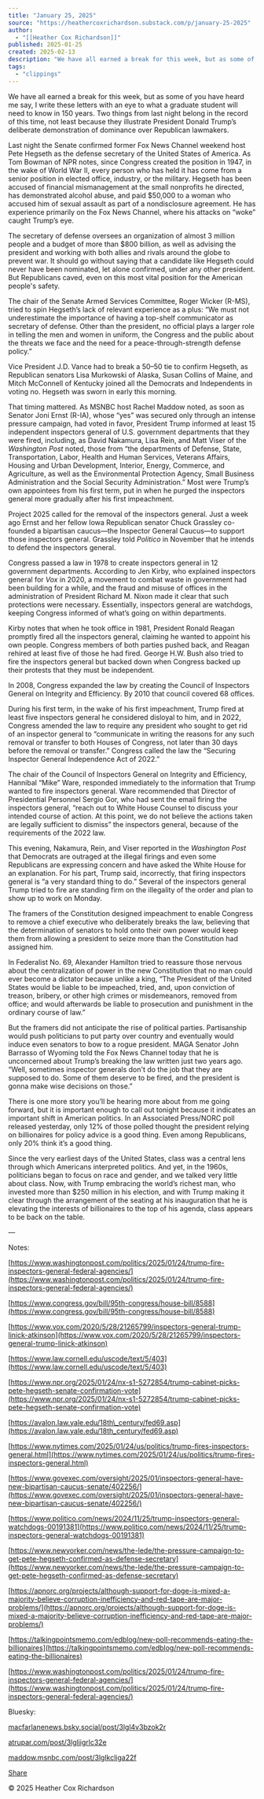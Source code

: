 ```yaml
---
title: "January 25, 2025"
source: "https://heathercoxrichardson.substack.com/p/january-25-2025"
author:
  - "[[Heather Cox Richardson]]"
published: 2025-01-25
created: 2025-02-13
description: "We have all earned a break for this week, but as some of you have heard me say, I write these letters with an eye to what a graduate student will need to know in 150 years."
tags:
  - "clippings"
---
```

We have all earned a break for this week, but as some of you have heard me say, I write these letters with an eye to what a graduate student will need to know in 150 years. Two things from last night belong in the record of this time, not least because they illustrate President Donald Trump’s deliberate demonstration of dominance over Republican lawmakers.

Last night the Senate confirmed former Fox News Channel weekend host Pete Hegseth as the defense secretary of the United States of America. As Tom Bowman of NPR notes, since Congress created the position in 1947, in the wake of World War II, every person who has held it has come from a senior position in elected office, industry, or the military. Hegseth has been accused of financial mismanagement at the small nonprofits he directed, has demonstrated alcohol abuse, and paid $50,000 to a woman who accused him of sexual assault as part of a nondisclosure agreement. He has experience primarily on the Fox News Channel, where his attacks on “woke” caught Trump’s eye.

The secretary of defense oversees an organization of almost 3 million people and a budget of more than $800 billion, as well as advising the president and working with both allies and rivals around the globe to prevent war. It should go without saying that a candidate like Hegseth could never have been nominated, let alone confirmed, under any other president. But Republicans caved, even on this most vital position for the American people's safety.

The chair of the Senate Armed Services Committee, Roger Wicker (R-MS), tried to spin Hegseth’s lack of relevant experience as a plus: “We must not underestimate the importance of having a top-shelf communicator as secretary of defense. Other than the president, no official plays a larger role in telling the men and women in uniform, the Congress and the public about the threats we face and the need for a peace-through-strength defense policy.”

Vice President J.D. Vance had to break a 50–50 tie to confirm Hegseth, as Republican senators Lisa Murkowski of Alaska, Susan Collins of Maine, and Mitch McConnell of Kentucky joined all the Democrats and Independents in voting no. Hegseth was sworn in early this morning.

That timing mattered. As MSNBC host Rachel Maddow noted, as soon as Senator Joni Ernst (R-IA), whose “yes” was secured only through an intense pressure campaign, had voted in favor, President Trump informed at least 15 independent inspectors general of U.S. government departments that they were fired, including, as David Nakamura, Lisa Rein, and Matt Viser of the *Washington Post* noted, those from “the departments of Defense, State, Transportation, Labor, Health and Human Services, Veterans Affairs, Housing and Urban Development, Interior, Energy, Commerce, and Agriculture, as well as the Environmental Protection Agency, Small Business Administration and the Social Security Administration.” Most were Trump’s own appointees from his first term, put in when he purged the inspectors general more gradually after his first impeachment.

Project 2025 called for the removal of the inspectors general. Just a week ago Ernst and her fellow Iowa Republican senator Chuck Grassley co-founded a bipartisan caucus—the Inspector General Caucus—to support those inspectors general. Grassley told *Politico* in November that he intends to defend the inspectors general.

Congress passed a law in 1978 to create inspectors general in 12 government departments. According to Jen Kirby, who explained inspectors general for *Vox* in 2020, a movement to combat waste in government had been building for a while, and the fraud and misuse of offices in the administration of President Richard M. Nixon made it clear that such protections were necessary. Essentially, inspectors general are watchdogs, keeping Congress informed of what’s going on within departments.

Kirby notes that when he took office in 1981, President Ronald Reagan promptly fired all the inspectors general, claiming he wanted to appoint his own people. Congress members of both parties pushed back, and Reagan rehired at least five of those he had fired. George H.W. Bush also tried to fire the inspectors general but backed down when Congress backed up their protests that they must be independent.

In 2008, Congress expanded the law by creating the Council of Inspectors General on Integrity and Efficiency. By 2010 that council covered 68 offices.

During his first term, in the wake of his first impeachment, Trump fired at least five inspectors general he considered disloyal to him, and in 2022, Congress amended the law to require any president who sought to get rid of an inspector general to “communicate in writing the reasons for any such removal or transfer to both Houses of Congress, not later than 30 days before the removal or transfer.” Congress called the law the “Securing Inspector General Independence Act of 2022.”

The chair of the Council of Inspectors General on Integrity and Efficiency, Hannibal “Mike” Ware, responded immediately to the information that Trump wanted to fire inspectors general. Ware recommended that Director of Presidential Personnel Sergio Gor, who had sent the email firing the inspectors general, “reach out to White House Counsel to discuss your intended course of action. At this point, we do not believe the actions taken are legally sufficient to dismiss” the inspectors general, because of the requirements of the 2022 law.

This evening, Nakamura, Rein, and Viser reported in the *Washington Post* that Democrats are outraged at the illegal firings and even some Republicans are expressing concern and have asked the White House for an explanation. For his part, Trump said, incorrectly, that firing inspectors general is “a very standard thing to do.” Several of the inspectors general Trump tried to fire are standing firm on the illegality of the order and plan to show up to work on Monday.

The framers of the Constitution designed impeachment to enable Congress to remove a chief executive who deliberately breaks the law, believing that the determination of senators to hold onto their own power would keep them from allowing a president to seize more than the Constitution had assigned him.

In Federalist No. 69, Alexander Hamilton tried to reassure those nervous about the centralization of power in the new Constitution that no man could ever become a dictator because unlike a king, “The President of the United States would be liable to be impeached, tried, and, upon conviction of treason, bribery, or other high crimes or misdemeanors, removed from office; and would afterwards be liable to prosecution and punishment in the ordinary course of law.”

But the framers did not anticipate the rise of political parties. Partisanship would push politicians to put party over country and eventually would induce even senators to bow to a rogue president. MAGA Senator John Barrasso of Wyoming told the Fox News Channel today that he is unconcerned about Trump’s breaking the law written just two years ago. “Well, sometimes inspector generals don't do the job that they are supposed to do. Some of them deserve to be fired, and the president is gonna make wise decisions on those.”

There is one more story you’ll be hearing more about from me going forward, but it is important enough to call out tonight because it indicates an important shift in American politics. In an Associated Press/NORC poll released yesterday, only 12% of those polled thought the president relying on billionaires for policy advice is a good thing. Even among Republicans, only 20% think it’s a good thing.

Since the very earliest days of the United States, class was a central lens through which Americans interpreted politics. And yet, in the 1960s, politicians began to focus on race and gender, and we talked very little about class. Now, with Trump embracing the world’s richest man, who invested more than $250 million in his election, and with Trump making it clear through the arrangement of the seating at his inauguration that he is elevating the interests of billionaires to the top of his agenda, class appears to be back on the table.

—

Notes:

[https://www.washingtonpost.com/politics/2025/01/24/trump-fire-inspectors-general-federal-agencies/](https://www.washingtonpost.com/politics/2025/01/24/trump-fire-inspectors-general-federal-agencies/)

[https://www.congress.gov/bill/95th-congress/house-bill/8588](https://www.congress.gov/bill/95th-congress/house-bill/8588)

[https://www.vox.com/2020/5/28/21265799/inspectors-general-trump-linick-atkinson](https://www.vox.com/2020/5/28/21265799/inspectors-general-trump-linick-atkinson)

[https://www.law.cornell.edu/uscode/text/5/403](https://www.law.cornell.edu/uscode/text/5/403)

[https://www.npr.org/2025/01/24/nx-s1-5272854/trump-cabinet-picks-pete-hegseth-senate-confirmation-vote](https://www.npr.org/2025/01/24/nx-s1-5272854/trump-cabinet-picks-pete-hegseth-senate-confirmation-vote)

[https://avalon.law.yale.edu/18th\_century/fed69.asp](https://avalon.law.yale.edu/18th_century/fed69.asp)

[https://www.nytimes.com/2025/01/24/us/politics/trump-fires-inspectors-general.html](https://www.nytimes.com/2025/01/24/us/politics/trump-fires-inspectors-general.html)

[https://www.govexec.com/oversight/2025/01/inspectors-general-have-new-bipartisan-caucus-senate/402256/](https://www.govexec.com/oversight/2025/01/inspectors-general-have-new-bipartisan-caucus-senate/402256/)

[https://www.politico.com/news/2024/11/25/trump-inspectors-general-watchdogs-00191381](https://www.politico.com/news/2024/11/25/trump-inspectors-general-watchdogs-00191381)

[https://www.newyorker.com/news/the-lede/the-pressure-campaign-to-get-pete-hegseth-confirmed-as-defense-secretary](https://www.newyorker.com/news/the-lede/the-pressure-campaign-to-get-pete-hegseth-confirmed-as-defense-secretary)

[https://apnorc.org/projects/although-support-for-doge-is-mixed-a-majority-believe-corruption-inefficiency-and-red-tape-are-major-problems/](https://apnorc.org/projects/although-support-for-doge-is-mixed-a-majority-believe-corruption-inefficiency-and-red-tape-are-major-problems/)

[https://talkingpointsmemo.com/edblog/new-poll-recommends-eating-the-billionaires](https://talkingpointsmemo.com/edblog/new-poll-recommends-eating-the-billionaires)

[https://www.washingtonpost.com/politics/2025/01/24/trump-fire-inspectors-general-federal-agencies/](https://www.washingtonpost.com/politics/2025/01/24/trump-fire-inspectors-general-federal-agencies/)

Bluesky:

[macfarlanenews.bsky.social/post/3lgl4v3bzok2r](https://bsky.app/profile/macfarlanenews.bsky.social/post/3lgl4v3bzok2r)

[atrupar.com/post/3lgljigrlc32e](https://bsky.app/profile/atrupar.com/post/3lgljigrlc32e)

[maddow.msnbc.com/post/3lglkcliga22f](https://bsky.app/profile/maddow.msnbc.com/post/3lglkcliga22f)

[Share](https://heathercoxrichardson.substack.com/p/january-25-2025?utm_source=substack&utm_medium=email&utm_content=share&action=share&token=eyJ1c2VyX2lkIjoyNzY1MTYwMSwicG9zdF9pZCI6MTU1NzQxOTAwLCJpYXQiOjE3Mzk0NTk4NjAsImV4cCI6MTc0MjA1MTg2MCwiaXNzIjoicHViLTIwNTMzIiwic3ViIjoicG9zdC1yZWFjdGlvbiJ9.Elz9gC5_YVOp0pYSJFKk0LdEUFDzen3-1NWRH4ttFhM)

© 2025 Heather Cox Richardson
